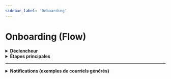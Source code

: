 ```yaml
---
sidebar_label: 'Onboarding'
---
```


# Onboarding (Flow)

<details>
<summary><strong>Déclencheur</strong></summary>

- Quand un formulaire d'onboarding est rempli.

</details>

<details>
<summary><strong>Étapes principales</strong></summary>

1. **Initialisation**
   - Créer des variables pour les listes de logiciels et de matériels.
2. **Collecte d'informations**
   - Obtenir les courriels des partenaires TI depuis `DB.xlsx`.
   - Obtenir le courriel du DG depuis `DB.xlsx`.
3. **Création de compte**
   - Créer une nouvelle adresse email pour l'utilisateur.
4. **Gestion du matériel**
   - Construire les listes de matériel à installer et à acheter.
5. **Notifications**
   - Envoyer un courriel récapitulatif au partenaire TI et au DG.
6. **Gestion des erreurs**
   - En cas d'erreur, envoyer un avis au créateur de la requête.

</details>

---

<details>
<summary><strong>Notifications (exemples de courriels générés)</strong></summary>

<details>
<summary><strong>Voir l'exemple de courriel</strong></summary>

![Exemple d'email d'onboarding](/img/email-onboarding.png)

</details>

</details>